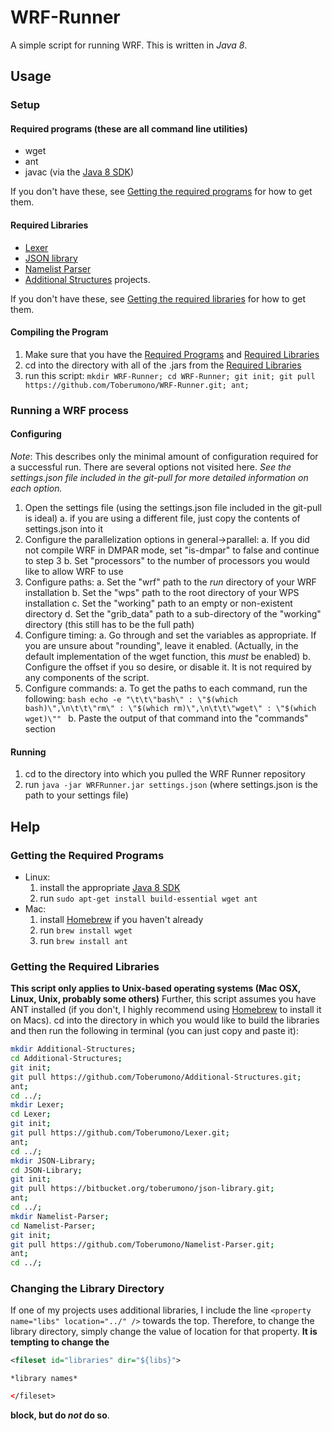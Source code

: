 # <a name="readme"></a>WRF-Runner
A simple script for running WRF.  This is written in *Java 8*.

## Usage
### Setup
#### <a name="rp"></a>Required programs (these are all command line utilities)
* wget
* ant
* javac (via the [Java 8 SDK](http://www.oracle.com/technetwork/java/javase/downloads/index.html))

If you don't have these, see [Getting the required programs](#gtrp) for how to get them.

#### <a name="rl"></a>Required Libraries
* [Lexer](https://github.com/Toberumono/Lexer)
* [JSON library](https://bitbucket.org/toberumono/json-library)
* [Namelist Parser](https://github.com/Toberumono/Namelist-Parser)
* [Additional Structures](https://github.com/Toberumono/Additional-Structures) projects.

If you don't have these, see [Getting the required libraries](#gtrl) for how to get them.

#### Compiling the Program
1. Make sure that you have the [Required Programs](#rp) and [Required Libraries](#rl)
2. cd into the directory with all of the .jars from the [Required Libraries](#rl)
3. run this script: `mkdir WRF-Runner; cd WRF-Runner; git init; git pull https://github.com/Toberumono/WRF-Runner.git; ant;`

### Running a WRF process
#### Configuring
*Note*: This describes only the minimal amount of configuration required for a successful run.  There are several options not visited here.
*See the settings.json file included in the git-pull for more detailed information on each option.*

1. Open the settings file (using the settings.json file included in the git-pull is ideal)
	a. if you are using a different file, just copy the contents of settings.json into it
2. Configure the parallelization options in general->parallel:
	a. If you did not compile WRF in DMPAR mode, set "is-dmpar" to false and continue to step 3
	b. Set "processors" to the number of processors you would like to allow WRF to use
3. Configure paths:
	a. Set the "wrf" path to the *run* directory of your WRF installation
	b. Set the "wps" path to the root directory of your WPS installation
	c. Set the "working" path to an empty or non-existent directory
	d. Set the "grib_data" path to a sub-directory of the "working" directory (this still has to be the full path)
4. Configure timing:
	a. Go through and set the variables as appropriate.  If you are unsure about "rounding", leave it enabled.  (Actually, in the default implementation of the wget function, this *must* be enabled)
	b. Configure the offset if you so desire, or disable it.  It is not required by any components of the script.
5. Configure commands:
	a. To get the paths to each command, run the following:
		```bash
		echo -e "\t\t\"bash\" : \"$(which bash)\",\n\t\t\"rm\" : \"$(which rm)\",\n\t\t\"wget\" : \"$(which wget)\""
		```
	b. Paste the output of that command into the "commands" section

#### Running
1. cd to the directory into which you pulled the WRF Runner repository
2. run `java -jar WRFRunner.jar settings.json` (where settings.json is the path to your settings file)

## Help
### <a name="gtrl"></a>Getting the Required Programs
- Linux:
	1. install the appropriate [Java 8 SDK](http://www.oracle.com/technetwork/java/javase/downloads/index.html)
	2. run `sudo apt-get install build-essential wget ant`
- Mac:
	1. install [Homebrew](http://brew.sh/) if you haven't already
	2. run `brew install wget`
	3. run `brew install ant`

### <a name="gtrl"></a>Getting the Required Libraries
**This script only applies to Unix-based operating systems (Mac OSX, Linux, Unix, probably some others)**
Further, this script assumes you have ANT installed (if you don't, I highly recommend using [Homebrew](http://brew.sh/) to install it on Macs).
cd into the directory in which you would like to build the libraries and then run the following in terminal (you can just copy and paste it):

```bash
mkdir Additional-Structures;
cd Additional-Structures;
git init;
git pull https://github.com/Toberumono/Additional-Structures.git;
ant;
cd ../;
mkdir Lexer;
cd Lexer;
git init;
git pull https://github.com/Toberumono/Lexer.git;
ant;
cd ../;
mkdir JSON-Library;
cd JSON-Library;
git init;
git pull https://bitbucket.org/toberumono/json-library.git;
ant;
cd ../;
mkdir Namelist-Parser;
cd Namelist-Parser;
git init;
git pull https://github.com/Toberumono/Namelist-Parser.git;
ant;
cd ../;
```

### <a name="ctld"></a>Changing the Library Directory
If one of my projects uses additional libraries, I include the line `<property name="libs" location="../" />` towards the top.
Therefore, to change the library directory, simply change the value of location for that property.
**It is tempting to change the**
```xml
<fileset id="libraries" dir="${libs}">
```
	*library names*
```xml
</fileset>
```
**block, but do *not* do so**.